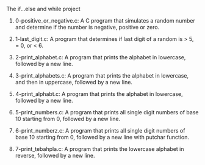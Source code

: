 The if...else and while project

1. 0-positive_or_negative.c: A C program that simulates a random number and determine if the number is negative, positive or zero.

2. 1-last_digit.c: A program that determines if last digit of a random is > 5, = 0, or < 6.

3. 2-print_alphabet.c: A program that prints the alphabet in lowercase, followed by a new line.

4. 3-print_alphabets.c: A program that prints the alphabet in lowercase, and then in uppercase, followed by a new line.

5. 4-print_alphabt.c: A program that prints the alphabet in lowercase, followed by a new line.

6. 5-print_numbers.c: A program that prints all single digit numbers of base 10 starting from 0, followed by a new line.

7. 6-print_numberz.c: A program that prints all single digit numbers of base 10 starting from 0, followed by a new line with putchar function.

8. 7-print_tebahpla.c: A program that prints the lowercase alphabet in reverse, followed by a new line.
